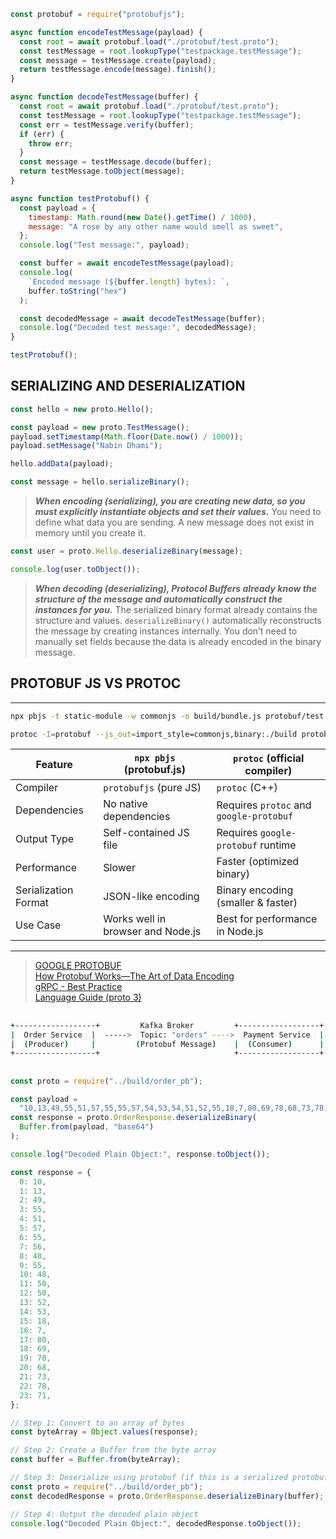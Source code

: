```js
const protobuf = require("protobufjs");

async function encodeTestMessage(payload) {
  const root = await protobuf.load("./protobuf/test.proto");
  const testMessage = root.lookupType("testpackage.testMessage");
  const message = testMessage.create(payload);
  return testMessage.encode(message).finish();
}

async function decodeTestMessage(buffer) {
  const root = await protobuf.load("./protobuf/test.proto");
  const testMessage = root.lookupType("testpackage.testMessage");
  const err = testMessage.verify(buffer);
  if (err) {
    throw err;
  }
  const message = testMessage.decode(buffer);
  return testMessage.toObject(message);
}

async function testProtobuf() {
  const payload = {
    timestamp: Math.round(new Date().getTime() / 1000),
    message: "A rose by any other name would smell as sweet",
  };
  console.log("Test message:", payload);

  const buffer = await encodeTestMessage(payload);
  console.log(
    `Encoded message (${buffer.length} bytes): `,
    buffer.toString("hex")
  );

  const decodedMessage = await decodeTestMessage(buffer);
  console.log("Decoded test message:", decodedMessage);
}

testProtobuf();
```

## SERIALIZING AND DESERIALIZATION

```js
const hello = new proto.Hello();

const payload = new proto.TestMessage();
payload.setTimestamp(Math.floor(Date.now() / 1000));
payload.setMessage("Nabin Dhami");

hello.addData(payload);

const message = hello.serializeBinary();
```

> **_When encoding (serializing), you are creating new data, so you must explicitly instantiate objects and set their values._** You need to define what data you are sending. A new message does not exist in memory until you create it.

```js
const user = proto.Hello.deserializeBinary(message);

console.log(user.toObject());
```

> **_When decoding (deserializing), Protocol Buffers already know the structure of the message and automatically construct the instances for you._** The serialized binary format already contains the structure and values. `deserializeBinary()` automatically reconstructs the message by creating instances internally. You don’t need to manually set fields because the data is already encoded in the binary message.

## PROTOBUF JS VS PROTOC

---

```sh
npx pbjs -t static-module -w commonjs -o build/bundle.js protobuf/test.proto

protoc -I=protobuf --js_out=import_style=commonjs,binary:./build protobuf/test.proto
```

| Feature              | `npx pbjs` (protobuf.js)          | `protoc` (official compiler)            |
| -------------------- | --------------------------------- | --------------------------------------- |
| Compiler             | `protobufjs` (pure JS)            | `protoc` (C++)                          |
| Dependencies         | No native dependencies            | Requires `protoc` and `google-protobuf` |
| Output Type          | Self-contained JS file            | Requires `google-protobuf` runtime      |
| Performance          | Slower                            | Faster (optimized binary)               |
| Serialization Format | JSON-like encoding                | Binary encoding (smaller & faster)      |
| Use Case             | Works well in browser and Node.js | Best for performance in Node.js         |

---

> [GOOGLE PROTOBUF](https://www.npmjs.com/package/google-protobuf)  
> [How Protobuf Works—The Art of Data Encoding](https://victoriametrics.com/blog/go-protobuf/)  
> [gRPC - Best Practice](https://kreya.app/blog/grpc-best-practices/)  
> [Language Guide (proto 3)](https://protobuf.dev/programming-guides/proto3/)

##

```sh
+------------------+         Kafka Broker         +------------------+
|  Order Service  |  ----->  Topic: "orders" ---->  Payment Service  |
|  (Producer)     |         (Protobuf Message)    |  (Consumer)      |
+------------------+                              +------------------+
```

##

```js
const proto = require("../build/order_pb");

const payload =
  "10,13,49,55,51,57,55,55,57,54,53,54,51,52,55,18,7,80,69,78,68,73,78,71";
const response = proto.OrderResponse.deserializeBinary(
  Buffer.from(payload, "base64")
);

console.log("Decoded Plain Object:", response.toObject());
```

```js
const response = {
  0: 10,
  1: 13,
  2: 49,
  3: 55,
  4: 51,
  5: 57,
  6: 55,
  7: 56,
  8: 48,
  9: 55,
  10: 48,
  11: 50,
  12: 50,
  13: 52,
  14: 53,
  15: 18,
  16: 7,
  17: 80,
  18: 69,
  19: 78,
  20: 68,
  21: 73,
  22: 78,
  23: 71,
};

// Step 1: Convert to an array of bytes
const byteArray = Object.values(response);

// Step 2: Create a Buffer from the byte array
const buffer = Buffer.from(byteArray);

// Step 3: Deserialize using protobuf (if this is a serialized protobuf response)
const proto = require("../build/order_pb");
const decodedResponse = proto.OrderResponse.deserializeBinary(buffer);

// Step 4: Output the decoded plain object
console.log("Decoded Plain Object:", decodedResponse.toObject());
```
